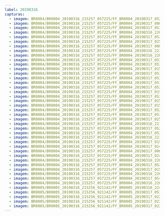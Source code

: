 ```yaml
---
label: 20190316
capturas:
  - imagem: BR0004/BR0004_20190316_215257_057225/FF_BR0004_20190317_052739_081_0536832.fits_maxpixel.jpg
  - imagem: BR0004/BR0004_20190316_215257_057225/FF_BR0004_20190317_000248_062_0150272.fits_maxpixel.jpg
  - imagem: BR0004/BR0004_20190316_215257_057225/FF_BR0004_20190317_053033_428_0539648.fits_maxpixel.jpg
  - imagem: BR0004/BR0004_20190316_215257_057225/FF_BR0004_20190316_220523_492_0013312.fits_maxpixel.jpg
  - imagem: BR0004/BR0004_20190316_215257_057225/FF_BR0004_20190317_052926_799_0538880.fits_maxpixel.jpg
  - imagem: BR0004/BR0004_20190316_215257_057225/FF_BR0004_20190317_025018_370_0349440.fits_maxpixel.jpg
  - imagem: BR0004/BR0004_20190316_215257_057225/FF_BR0004_20190317_000300_926_0150528.fits_maxpixel.jpg
  - imagem: BR0004/BR0004_20190316_215257_057225/FF_BR0004_20190316_223035_563_0040960.fits_maxpixel.jpg
  - imagem: BR0004/BR0004_20190316_215257_057225/FF_BR0004_20190316_220536_310_0013568.fits_maxpixel.jpg
  - imagem: BR0004/BR0004_20190316_215257_057225/FF_BR0004_20190317_053227_029_0541952.fits_maxpixel.jpg
  - imagem: BR0004/BR0004_20190316_215257_057225/FF_BR0004_20190317_053057_319_0540160.fits_maxpixel.jpg
  - imagem: BR0004/BR0004_20190316_215257_057225/FF_BR0004_20190317_015610_214_0284928.fits_maxpixel.jpg
  - imagem: BR0004/BR0004_20190316_215257_057225/FF_BR0004_20190317_053110_224_0540416.fits_maxpixel.jpg
  - imagem: BR0004/BR0004_20190316_215257_057225/FF_BR0004_20190317_053018_737_0539392.fits_maxpixel.jpg
  - imagem: BR0004/BR0004_20190316_215257_057225/FF_BR0004_20190317_053044_373_0539904.fits_maxpixel.jpg
  - imagem: BR0004/BR0004_20190316_215257_057225/FF_BR0004_20190317_052942_306_0539136.fits_maxpixel.jpg
  - imagem: BR0004/BR0004_20190316_215257_057225/FF_BR0004_20190317_015450_786_0283392.fits_maxpixel.jpg
  - imagem: BR0004/BR0004_20190316_215257_057225/FF_BR0004_20190317_052843_368_0538112.fits_maxpixel.jpg
  - imagem: BR0004/BR0004_20190316_215257_057225/FF_BR0004_20190317_025005_566_0349184.fits_maxpixel.jpg
  - imagem: BR0004/BR0004_20190316_215257_057225/FF_BR0004_20190317_015503_560_0283648.fits_maxpixel.jpg
  - imagem: BR0004/BR0004_20190316_215257_057225/FF_BR0004_20190317_052830_569_0537856.fits_maxpixel.jpg
  - imagem: BR0004/BR0004_20190316_215257_057225/FF_BR0004_20190317_053148_568_0541184.fits_maxpixel.jpg
  - imagem: BR0004/BR0004_20190316_215257_057225/FF_BR0004_20190317_025031_146_0349696.fits_maxpixel.jpg
  - imagem: BR0004/BR0004_20190316_215257_057225/FF_BR0004_20190316_221708_291_0025344.fits_maxpixel.jpg
  - imagem: BR0004/BR0004_20190316_215257_057225/FF_BR0004_20190317_052856_685_0538368.fits_maxpixel.jpg
  - imagem: BR0004/BR0004_20190316_215257_057225/FF_BR0004_20190317_053135_751_0540928.fits_maxpixel.jpg
  - imagem: BR0004/BR0004_20190316_215257_057225/FF_BR0004_20190316_223518_969_0046592.fits_maxpixel.jpg
  - imagem: BR0004/BR0004_20190316_215257_057225/FF_BR0004_20190317_015701_622_0285952.fits_maxpixel.jpg
  - imagem: BR0004/BR0004_20190316_215257_057225/FF_BR0004_20190317_024952_698_0348928.fits_maxpixel.jpg
  - imagem: BR0004/BR0004_20190316_215257_057225/FF_BR0004_20190317_000326_540_0151040.fits_maxpixel.jpg
  - imagem: BR0004/BR0004_20190316_215257_057225/FF_BR0004_20190317_024939_890_0348672.fits_maxpixel.jpg
  - imagem: BR0004/BR0004_20190316_215257_057225/FF_BR0004_20190316_220712_325_0014080.fits_maxpixel.jpg
  - imagem: BR0004/BR0004_20190316_215257_057225/FF_BR0004_20190317_052804_686_0537344.fits_maxpixel.jpg
  - imagem: BR0004/BR0004_20190316_215257_057225/FF_BR0004_20190317_015357_319_0282368.fits_maxpixel.jpg
  - imagem: BR0004/BR0004_20190316_215257_057225/FF_BR0004_20190316_220510_691_0013056.fits_maxpixel.jpg
  - imagem: BR0004/BR0004_20190316_215257_057225/FF_BR0004_20190317_054409_212_0555776.fits_maxpixel.jpg
  - imagem: BR0004/BR0004_20190316_215257_057225/FF_BR0004_20190316_220549_071_0013824.fits_maxpixel.jpg
  - imagem: BR0005/BR0005_20190316_215256_921142/FF_BR0005_20190316_224823_285_0064256.fits_maxpixel.jpg
  - imagem: BR0005/BR0005_20190316_215256_921142/FF_BR0005_20190317_053200_802_0544000.fits_maxpixel.jpg
  - imagem: BR0005/BR0005_20190316_215256_921142/FF_BR0005_20190317_022814_293_0325632.fits_maxpixel.jpg
  - imagem: BR0005/BR0005_20190316_215256_921142/FF_BR0005_20190317_022801_476_0325376.fits_maxpixel.jpg
  - imagem: BR0005/BR0005_20190316_215256_921142/FF_BR0005_20190317_022839_902_0326144.fits_maxpixel.jpg
---
```

